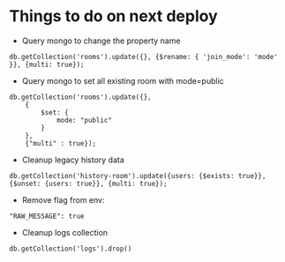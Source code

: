 # Things to do on next deploy

* Query mongo to change the property name
```
db.getCollection('rooms').update({}, {$rename: { 'join_mode': 'mode' }}, {multi: true});
```

* Query mongo to set all existing room  with mode=public
```
db.getCollection('rooms').update({},
    {
        $set: {
            mode: "public"
        }
    },
    {"multi" : true});
```

* Cleanup legacy history data
```
db.getCollection('history-room').update({users: {$exists: true}}, {$unset: {users: true}}, {multi: true});
```

* Remove flag from env: 
```
"RAW_MESSAGE": true
```

* Cleanup logs collection
```
db.getCollection('logs').drop()
```
